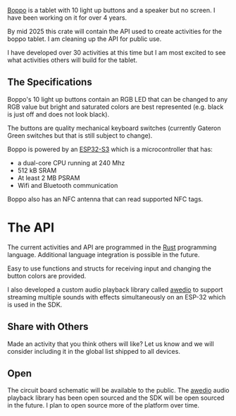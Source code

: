 [Boppo] is a tablet with 10 light up buttons and a speaker but no screen. I have
been working on it for over 4 years.

By mid 2025 this crate will contain the API used to create activities for the
boppo tablet. I am cleaning up the API for public use.

I have developed over 30 activities at this time but I am most excited to see
what activities others will build for the tablet.

## The Specifications

Boppo's 10 light up buttons contain an RGB LED that can be changed to any RGB
value but bright and saturated colors are best represented (e.g. black is just
off and does not look black).

The buttons are quality mechanical keyboard switches (currently Gateron Green
switches but that is still subject to change).

Boppo is powered by an [ESP32-S3] which is a microcontroller that has:

* a dual-core CPU running at 240 Mhz
* 512 kB SRAM
* At least 2 MB PSRAM
* Wifi and Bluetooth communication

Boppo also has an NFC antenna that can read supported NFC tags.

# The API

The current activities and API are programmed in the  [Rust] programming
language. Additional language integration is possible in the future.

Easy to use functions and structs for receiving input and changing the button
colors are provided.

I also developed a custom audio playback library called [awedio] to support
streaming multiple sounds with effects simultaneously on an ESP-32 which is used
in the SDK.

## Share with Others

Made an activity that you think others will like? Let us know and we will
consider including it in the global list shipped to all devices.

## Open

The circuit board schematic will be available to the public. The [awedio] audio
playback library has been open sourced and the SDK will be open sourced in the
future. I plan to open source more of the platform over time.

[boppo]: https://boppo.com
[Rust]: https://rust-lang.org
[awedio]: https://github.com/10buttons/awedio
[ESP32-S3]: https://www.espressif.com/en/products/socs/esp32-s3
